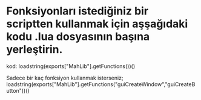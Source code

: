 # Fonksiyonları istediğiniz bir scriptten kullanmak için aşşağıdaki kodu .lua dosyasının başına yerleştirin.
kod: loadstring(exports["MahLib"].getFunctions())()

Sadece bir kaç fonksiyon kullanmak isterseniz;
loadstring(exports["MahLib"].getFunctions("guiCreateWindow","guiCreateButton"))()

